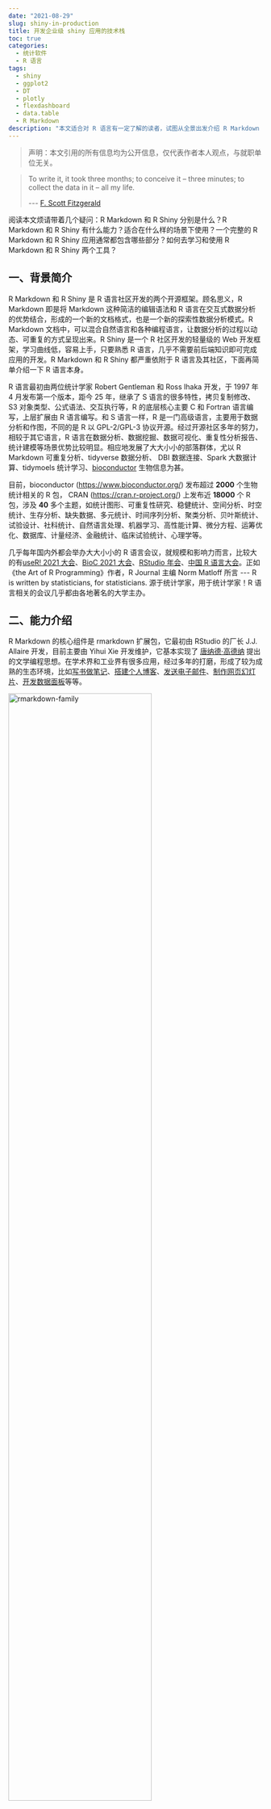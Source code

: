 ```yaml
---
date: "2021-08-29"
slug: shiny-in-production
title: 开发企业级 shiny 应用的技术栈
toc: true
categories:
  - 统计软件
  - R 语言
tags:
  - shiny
  - ggplot2
  - DT
  - plotly
  - flexdashboard
  - data.table
  - R Markdown
description: "本文适合对 R 语言有一定了解的读者，试图从全景出发介绍 R Markdown 和 R Shiny 的各个组件，着重在主要特点上，不深入细节。"
---
```


> 声明：本文引用的所有信息均为公开信息，仅代表作者本人观点，与就职单位无关。

> To write it, it took three months; to conceive it – three minutes; to collect the data in it – all my life.
>
> --- [F. Scott Fitzgerald](https://en.wikipedia.org/wiki/F._Scott_Fitzgerald)


阅读本文烦请带着几个疑问：R Markdown 和 R Shiny 分别是什么？R Markdown 和 R Shiny 有什么能力？适合在什么样的场景下使用？一个完整的 R Markdown 和 R Shiny 应用通常都包含哪些部分？如何去学习和使用 R Markdown 和 R Shiny 两个工具？


## 一、背景简介

R Markdown 和 R Shiny 是 R 语言社区开发的两个开源框架。顾名思义，R Markdown 即是将 Markdown 这种简洁的编辑语法和 R 语言在交互式数据分析的优势结合，形成的一个新的文档格式，也是一个新的探索性数据分析模式。R Markdown 文档中，可以混合自然语言和各种编程语言，让数据分析的过程以动态、可重复的方式呈现出来。R Shiny 是一个 R 社区开发的轻量级的 Web 开发框架，学习曲线低，容易上手，只要熟悉 R 语言，几乎不需要前后端知识即可完成应用的开发。R Markdown 和 R Shiny 都严重依附于 R 语言及其社区，下面再简单介绍一下 R 语言本身。

R 语言最初由两位统计学家 Robert Gentleman 和 Ross Ihaka 开发，于 1997 年 4 月发布第一个版本，距今 25 年，继承了 S 语言的很多特性，拷贝复制修改、S3 对象类型、公式语法、交互执行等，R 的底层核心主要 C 和 Fortran 语言编写，上层扩展由 R 语言编写。和 S 语言一样，R 是一门高级语言，主要用于数据分析和作图，不同的是 R 以 GPL-2/GPL-3 协议开源。经过开源社区多年的努力，相较于其它语言，R 语言在数据分析、数据挖掘、数据可视化、重复性分析报告、统计建模等场景优势比较明显。相应地发展了大大小小的部落群体，尤以 R Markdown 可重复分析、tidyverse 数据分析、 DBI 数据连接、Spark 大数据计算、tidymoels 统计学习、[bioconductor](https://www.bioconductor.org/) 生物信息为甚。

目前，bioconductor (<https://www.bioconductor.org/>) 发布超过 **2000** 个生物统计相关的 R 包， CRAN (<https://cran.r-project.org/>) 上发布近 **18000** 个 R 包，涉及 **40** 多个主题，如统计图形、可重复性研究、稳健统计、空间分析、时空统计、生存分析、缺失数据、多元统计、时间序列分析、聚类分析、贝叶斯统计、试验设计、社科统计、自然语言处理、机器学习、高性能计算、微分方程、运筹优化、数据库、计量经济、金融统计、临床试验统计、心理学等。

几乎每年国内外都会举办大大小小的 R 语言会议，就规模和影响力而言，比较大的有[useR! 2021 大会](https://user2021.r-project.org/)、[BioC 2021 大会](https://bioc2021.bioconductor.org/)、[RStudio 年会](https://www.rstudio.com/conference/)、[中国 R 语言大会](https://china-r.org/)。正如《the Art of R Programming》作者，R Journal 主编 Norm Matloff 所言 --- R is written by statisticians, for statisticians. 源于统计学家，用于统计学家！R 语言相关的会议几乎都由各地著名的大学主办。

## 二、能力介绍

R Markdown 的核心组件是 rmarkdown 扩展包，它最初由 RStudio 的厂长 J.J. Allaire 开发，目前主要由 Yihui Xie 开发维护，它基本实现了 [唐纳德·高德纳](https://en.wikipedia.org/wiki/Donald_Knuth) 提出的文学编程思想。在学术界和工业界有很多应用，经过多年的打磨，形成了较为成熟的生态环境，比如[写书做笔记](https://bookdown.org/)、[搭建个人博客](https://github.com/rbind)、[发送电子邮件](https://github.com/rstudio/blastula)、[制作网页幻灯片](https://malco.io/slides/hs_ggplot2/)、[开发数据面板](https://github.com/rstudio/flexdashboard)等等。

<img src="https://user-images.githubusercontent.com/12031874/104081077-58366100-5267-11eb-87a3-28c84e24bbaf.png" alt="rmarkdown-family" width="75%">

R Shiny 的核心组件是 shiny 扩展包，它最初由 RStudio 的首席技术官 Joe Cheng 开发，目前主要由 Joe Cheng 和 Winston Chang 开发维护。除了 [RStudio](https://github.com/rstudio) 外，一些组织机构，如 [Appsilon](https://github.com/Appsilon)、[RinteRface](https://github.com/RinteRface)、[ThinkR-open](https://github.com/ThinkR-open)、[dreamRs](https://github.com/dreamRs) 和 [datastorm-open](https://github.com/datastorm-open) 专门开发应用扩展，提供解决方案。R Shiny 提供了短、平、快的方式开发数据产品，广泛应用于企业内部数据面板开发，也是学校老师教授统计学知识的辅助工具。

<img src="https://user-images.githubusercontent.com/12031874/120100215-13598b00-c172-11eb-8c64-0fc564dab3cc.png" alt="shiny-family" width="75%">

目前，只要安装部署 RStudio Server 和 Shiny Server （开源版本就可以）即可支持 R Markdown 和 R Shiny 两类模块的开发，一般大型企业里会自主研发拖拉拽式的支持通用基础能力的报表配置工具，小型企业研发资源有限，常常会选择开源社区的产品，比如 [redash](https://github.com/getredash/redash) 和[superset](https://github.com/apache/superset) 等，非常适合模式固定的报表开发需求，而 R Markdown 适合定制化的需求，R Shiny 提供更强的交互能力和响应能力。工作中，常常需要根据具体的应用场景选择不同的开发工具，下面从常用的能力出发，对比某企内部工具（纯属臆造）、R Markdown 和 R Shiny 的能力：

|          | R Shiny       | R Markdown       | 某企内部工具     |
| :------- | :------------ | ---------------- | :--------------- |
| 图形种类 | 不受限        | 不受限           | 10余种           |
| 指标计算 | 不受限        | 不受限           | 受限于同环比     |
| 统计能力 | 不受限        | 不受限           | 无               |
| 交互能力 | 不受限        | 受限于筛选器     | 受限于筛选器     |
| 开发成本 | 高            | 高               | 低               |
| 复用能力 | 高            | 高               | 低               |
| 适用场景 | 定制化需求    | 定制化需求       | 常规需求         |
| 运维成本 | 较高          | 一般             | 低               |
| 交付类型 | 数据产品/工具 | 数据报告         | 数据产品/工具    |
| 查询速度 | 要求秒级      | 要求秒级至小时级 | 要求秒级至分钟级 |
| 学习成本 | 高            | 一般             | 低               |

R Shiny 要求可以从后端的数据源快速查询出结果，尽量采用 MySQL/Doris 等查询速度快的引擎，不然容易拖垮前端，甚至让人觉得 R Shiny 这套工具性能有问题。

## 三、应用开发

大型企业的数据都存储在集群环境中，数据处理常常是从写 SQL 开始，接着进行探索性数据分析，获取数据后，把探索的过程记录在 R Markdown 文档中，逐步凝练出来有价值的信息，一般沉淀为单页的、网页承载的数据报告和工具。相比之下，R Shiny 更加灵活，在复杂的交互场景中，有更大的发挥空间。

<img src="https://user-images.githubusercontent.com/12031874/124708320-b26d6180-df2c-11eb-8dd6-6a552a052a85.png" alt="数据应用" width="95%">


开发 R Shiny 应用涉及到方方面面的东西，一般地，数据产品设计定下来后，需要考虑交互设计，至少包含筛选器和图表的交互、筛选器之间的依赖（比如级联筛选器）、筛选器和用户的交互（比如给定筛选条件下没有数据，此时应该给用户反馈）、筛选器和控制按钮的交互（比如设置一个 [actionButton](https://shiny.rstudio.com/reference/shiny/1.6.0/actionButton.html) 让用户决定何时执行后续图表的渲染）。交互设计是开发 R Shiny 应用的关键环节，它直接决定了产品的易用性、复杂性，也基本决定了开发成本。接下来，需要考虑的是页面布局设计，比如横向分几个页签，是折叠还是并列；纵向分几节，一般循着从上往下、先总后分、先粗后细的思路模块化；再者，就是设置页面整体的配色和字体，配色是颇有讲究的，需要联系产品内容。开发一个完整的 R Markdown 或 R Shiny 应用，还包含以 SQL 为主的数据处理过程，以交互图形为主的数据可视化过程和以交互表格为主的数据展示过程。虽说 R Markdown 或 R Shiny 应用的开发不需要前端知识，但涉及到细节处理，是绕不开 HTML、CSS 和 JavaScript 的。

<img src="https://user-images.githubusercontent.com/12031874/120408326-6190a900-c381-11eb-9dcf-9881d33fa2b6.png" alt="Shiny Design" width="85%">

<!-- 上图中的 R 包可在 <https://github.com/> 或者 <https://cran.r-project.org/> 找到。 -->

魔鬼在于细节，如果能解决 Top 20% 的细节问题，就能让整个工具提升一个档次。R 语言这一层，处理细节主要依靠 [htmltools](https://github.com/rstudio/htmltools)、[htmlwidgets](https://github.com/ramnathv/htmlwidgets) 和 [crosstalk](https://github.com/rstudio/crosstalk)。[htmltools](https://github.com/rstudio/htmltools) 方便 R 创建、操作和写 HTML 组件，进而自定义 R Shiny 和 R Markdown 的用户界面（User Interface，简称 UI）。
截止写作时间，htmltools 提供 181 个组件，可在 R 控制台输入 `names(htmltools::tags)` 查看，更加详细的使用介绍见[这里](https://shiny.rstudio.com/articles/html-tags.html)。 站在 htmltools 的肩膀上，[htmlwidgets](https://github.com/ramnathv/htmlwidgets) 和 [crosstalk](https://github.com/rstudio/crosstalk) 提供更加丰富的 HTML 内容，htmlwidgets 极大地方便了 R 语言捆绑 JavaScript 库，并无缝集成到 R Markdown 文档和 R Shiny 应用中，还可以保存为独立的网页文档，方便邮件传输、云盘共享等，crosstalk 进一步扩展了 htmlwidgets 的功能，在没有 Shiny 的情况下，也能实现多个动态组件之间的交互。更多网页技术和 R 语言的交互介绍，详见 John Coene 的书 [JavaScript for R](https://book.javascript-for-r.com/)。



## 四、快速上手

目前，R Markdown 和 R Shiny 已经积累了很多案例，比如 [shiny-examples](https://github.com/rstudio/shiny-examples) 和往届 RStudio 举办的竞赛。开源社区也有不错的案例可以学习，如 <https://github.com/swsoyee/2019-ncov-japan>。鉴于实际案例的复杂性，下面从零开始介绍一个简单的应用。

### 4.1 软件准备

安装 R 软件和 RStudio 集成开发环境

```bash
brew install --cask r
brew install --cask rstudio
```

安装本文需要的 R 包

```r
install.packages(c(
  "rmarkdown", "flexdashboard", "shiny",
  "DT", "data.table", "ggplot2", "magrittr", "plotly"
))
```

### 4.2 数据连接

R Shiny 后端的数据源可以是多样化的，一般来讲，为了速度，不会采用 Hive/Presto 引擎查询 Hadoop 数据源，而是把聚合计算好的数据存储在 MySQL 或 Doris 上。[R + databases](https://github.com/r-dbi) 开发了大量数据库的 R 接口，从数据库把数据导入 R 内存已经不是什么难事。作者在去年也写过一篇相关文章详细介绍了[从 R 连接 MySQL](https://cosx.org/2020/06/connect-mysql-from-r/)的过程。


### 4.3 交互图形（初级）

Carson Sievert 开发的 plotly 包，其语法风格接近 ggplot2，提供的 `ggplotly()` 可以将 ggplot2 静态图形直接转化为 plotly 交互图形，同时支持 Shiny 应用集成，一般情况下，这种方式省心省力，方便快捷，学习成本低。话不多说，直接看代码：

```r
library(ggplot2)
ggplot(data = faithful, aes(x = waiting, y = eruptions)) +
  geom_point()
```

<img src="https://user-images.githubusercontent.com/12031874/131251180-ea82a16f-ccf8-4f61-8d89-d95893faa56e.png" alt="ggplot2" width="75%">


```r
library(plotly, warn.conflicts = FALSE)
plot_ly(data = faithful) %>%
  add_markers(x = ~waiting, y = ~eruptions)
```

<img src="https://user-images.githubusercontent.com/12031874/131251130-61e12390-e9c3-4ef9-988d-b5ecd76df85c.png" alt="plotly" width="75%">


将交互图形集成到 R Shiny 应用，仅需调用 `renderPlotly()` 函数，将绘图代码包裹起来即可。

```r
renderPlotly({
  plot_ly(data = faithful) %>%
    add_markers(x = ~waiting, y = ~eruptions)
})
```


### 4.5 交互图形（高级）

如前所述，数据可视化是 R 语言强项，社区开源的交互图形库有很多，[plotly](https://github.com/ropensci/plotly) 和 [echarts4r](https://github.com/JohnCoene/echarts4r) 都背靠大型商业公司，处于活跃维护中，支持的图形种类很多，基本可以满足需求。当然，还有一些不错的专门化的 R 包，比如时间序列库 [dygraphs](https://github.com/rstudio/dygraphs)、地图库 [leaflet](https://github.com/rstudio/leaflet) 等。有的企业内部会基于开源的可视化库做二次开发，那么应当尽量使图表库作为 R 包独立于平台，做好隔离，方便后序维护和开发。否则，图形库就会存在很多问题：

1. 灵活性差：没有现成的图形，就要打回去学习原始的那一套从头开始绘制。
1. 命名混乱：不符合 R 的编码风格和习惯，比如 BAR_BGROUP、BarGroup 等混杂了各种语言编码习惯，可谓五花八门，让人眼花缭乱！
1. 功能阉割：传参限制在字符串且与社区做法不一致带来更多学习成本。
1. 代码冗余：每个图形都包含一堆类似的代码造成大量冗余，没有全局设计的思维等。

当然还有很多图表类型和细节处理能力没有接入进来，此时，需要借助原始的 R 包和函数，以 [plotly](https://github.com/ropensci/plotly) 为例，网站 (<https://plotly.com/r/>) 提供了很多绘图示例，比如描述数据分布的小提琴图 (<https://plotly.com/r/violin/>)，动态图形 (<https://plotly.com/r/animations/>) 等。

以 plotly 为例，这个 R 包的问题就是依赖太重，而且参数配置起来比较麻烦，层层嵌套，跟俄罗斯套娃似的。
二次封装的主要任务在于将一些常用的设置固化下来，把一些常用的参数打平。下面以布局函数 layout 为例，讲一下打平的过程，主要有三点，其一清楚 JavaScript 库的数据格式 JSON 和 R 语言提供的列表 list 的映射关系，说白了，两者都可以任意层次嵌套；其二，找到 R 语言中 layout 函数和 plotly 包封装的 plotly.js 库里 layout 模块 <https://github.com/plotly/plotly.js/blob/master/src/plots/layout_attributes.js>，两下一对照，自然就清楚映射关系了；其三，plotly 包的 layout 函数对 plotly.js 库的 layout 模块的封装过程，见 <https://github.com/ropensci/plotly/blob/master/R/layout.R>。从使用者角度，第三点一般不需要了解，开发者需要关注。Carson Sievert 为 [plotly](https://github.com/ropensci/plotly) 包，写了一本书 [Interactive web-based data visualization with R, plotly, and shiny](https://plotly-r.com/)，里面做了系统性介绍，此处不再赘言。

除了 plotly 包，还有 [visNetwork](https://github.com/datastorm-open/visNetwork)、 [leaflet](https://github.com/rstudio/leaflet)、[leafletCN](https://github.com/Lchiffon/leafletCN)、[leaflet.extras](https://github.com/bhaskarvk/leaflet.extras)、 [timevis](https://github.com/shosaco/vistime) 等绘图包。除了绘图，在工作中常用 [formattable](https://github.com/renkun-ken/formattable) 和 [DT](https://github.com/rstudio/DT) 包来绘制交互表格。工具的整体布局都是用 [flexdashboard](https://github.com/rstudio/flexdashboard) 来实现的。其它间或用到的 R 包还有[rAmCharts](https://github.com/datastorm-open/rAmCharts)、[sparkline](https://github.com/htmlwidgets/sparkline)、[sunburstR](https://github.com/timelyportfolio/sunburstR)、[treemapify](https://github.com/wilkox/treemapify)。

### 4.6 制作表格

本节主要介绍一下 [DT](https://github.com/rstudio/DT)，除了 Yihui Xie，DT 包的重要维护者还包括 [Xianying Tan](https://github.com/shrektan)，都是华人。常用的功能有：水平滚动，列/行分组，自定义表格头，提供下载按钮，格式化列呈现。下面这个示例就是将原始表格的每个列按照给定的格式显示：添加百分比符号、保留三位有效数字等。

```r
library(DT)
df <- data.frame(
  A = rpois(100, 1e4),
  B = runif(100),
  C = rpois(100, 1e3),
  D = rnorm(100),
  E = Sys.Date() + 1:100
)
datatable(df) %>%
  formatCurrency(c('A', 'C'), '€') %>%
  formatPercentage('B', 2) %>%
  formatRound('D', 3) %>%
  formatDate('E', 'toDateString')
```

<img src="https://user-images.githubusercontent.com/12031874/125621947-9638de00-23f1-4bee-bc48-36ce18dd0797.png" alt="DT" width="85%">


篇幅所限，仅介绍这些，更多功能的介绍见[DT 文档](https://rstudio.github.io/DT/)。实际上，DT 包封装了 jQuery 插件 [DataTables](https://datatables.net/)，这和 plotly 封装 plotly.js 库类似， 以 `DT::datatable()` 里的 option 参数为例，想要知道 DT 包的函数封装过程，参数值传递的层次关系可以见[API 文档](https://datatables.net/reference/option/)，此处不再赘述。

除了 [DT](https://github.com/rstudio/DT) 包，还有封装了 [React Table](https://github.com/tannerlinsley/react-table) 的 [reactable](https://github.com/glin/reactable) 包，及其扩展 [reactablefmtr](https://github.com/kcuilla/reactablefmtr) 包，二次封装了很多功能函数，已发布 1.0.0 版本，趋于稳定了。顺便一提，制作漂亮的静态表格可以用 [kableExtra](https://github.com/haozhu233/kableExtra) 包，它对 LaTeX 输出非常友好，还配有相当丰富的中文示例 --- [网页版](https://haozhu233.github.io/kableExtra/awesome_table_in_html_cn.html)、[PDF版](https://haozhu233.github.io/kableExtra/awesome_table_in_pdf.pdf)。
其它比较流行的有 Rich Iannone 的 [gt](https://github.com/rstudio/gt/)，David Gohel 的 [flextable](https://github.com/hughjonesd/huxtable)， David Hugh-Jones 的 [huxtable](https://github.com/davidgohel/flextable/)，表格制作相关的综述见 <https://bookdown.org/yihui/rmarkdown-cookbook/tables.html>。



### 4.7 页面布局


[flexdashboard](https://github.com/rstudio/flexdashboard) 是 rmarkdown 的一个扩展包，引入了一些布局样式和 JavaScript 库，提供了更多的成形组件，非常适合快速制作单页应用，支持 Shiny，提供交互能力。比如[justgage](https://github.com/toorshia/justgage) 库，它是 [raphael](https://github.com/DmitryBaranovskiy/raphael) 的一个扩展，用于制作动态的压力表。下面主要介绍全局文档配置和局部段落配置，其它常用的组件（如压力表、豆腐块）就不一一介绍了，详见 <https://pkgs.rstudio.com/flexdashboard/>。

#### 4.6.1 全局文档配置

```yaml
---
title: "Shiny 模版"
runtime: shiny                   # Shiny 运行环境
output: 
  flexdashboard::flex_dashboard:
    theme: bootstrap            # 页面主题样式
    orientation: rows           # 横向，按行排
    vertical_layout: scroll     # 页面垂直滚动布局
    mathjax: null               # 不加载 MathJax 库
---
```

以上内容称之为 YAML，它和 JSON 类似，也是键值对，用缩进控制层级。分两部分，其一是文档的元数据配置，如 title， date， author 等字段；其二是文档的输出控制，这部分内容非常丰富，完整详情可以见帮助文档 `?flexdashboard::flex_dashboard`。下面仅简略列出部分内容

| 参数                | 描述                                                       |
| ------------------ | ------------------------------------------------------------ |
| fig_width          | 图片的宽度，默认 6                                           |
| fig_height         | 图片的高度，默认 4.8                                         |
| fig_retina         | retina 屏，默认 2                                            |
| fig_mobile         | 是否创建额外的图片，适合移动设备显示，默认 TRUE              |
| dev                | 图形设备类型，默认 png                                       |
| smart              | 生成排版正确的输出，默认 TRUE，比如直引号转弯引号，--- 转长破折号，-- 转短划线，... 转省略号。 |
| self_contained     | 是否将渲染结果打包成一个独立的 HTML 文件，默认 TRUE          |
| favicon            | 提供路径，给 dashboard 添加 icon                             |
| logo               | 提供路径，给 dashboard 添加 logo                             |
| social             | 提供字符串向量，给 dashboard 添加分享按钮，会出现在导航栏上  |
| source_code        | 提供 URL 链接指向 dashboard 源码，或者指定 embed ，代码随附  |
| orientation        | 'rows' 或 'columns'，  二级标题当作 dashboard 的行还是列     |
| vertical_layout    | 'fill' 或 'scroll' 垂直布局行为，fill 表示自适应填充页面，scroll 表示根据段落高度滚动 |
| storyboard         | 是否启用 storyboard 布局，默认 FALSE，一旦启用， orientation 和 vertical_layout 参数就会被忽略 |
| theme              | 页面整体的颜色样式："default", "bootstrap", "cerulean", "journal", "flatly", "readable", "spacelab", "united", "cosmo", "lumen", "paper", "sandstone", "simplex", or "yeti") |
| highlight          | 语法高亮："default", "tango", "pygments", "kate", "monochrome", "espresso", "zenburn", and "haddock" |
| mathjax            | MathJax 渲染数学公式，默认从 MathJax CDN 获取                |
| extra_dependencies | 外部依赖                                                     |
| css                | CSS 样式文件                                                 |
| includes           | 外部文档内容                                                 |
| lib_dir            | 外部 HTML 库                                                 |
| md_extensions      | 添加或移除 R Markdown 定义的 markdown 扩展                   |
| pandoc_args        | 传递给 Pandoc 的命令行参数                                   |
| resize_reload      | 窗口大小改变是否自动重加载 dashboard，默认 TRUE                   |

大部分参数的详细介绍见 <https://bookdown.org/yihui/rmarkdown/dashboards.html>，参数 `includes` 和 `pandoc_args` 的用法见 <https://bookdown.org/yihui/rmarkdown/output-formats.html>。


#### 4.6.2 局部段落配置

局部段落配置是什么意思呢？一篇文档一般来讲，会有一级、二级、三级标题，分别对应章、节、小节，在由 flexdashboard 控制布局的 R Markdown 文档里，一级标题负责分页，二级标题控制页签，三级标题是各个Tab 页的标题，这个逻辑是 flexdashboard 定义。

> 一级标题

```
Visualizations
===================================== 
```

> 二级标题

```
Row
-------------------------------------
```


> 带两个页签的二级标题，并排放置

```
Row
-------------------------------------

### Tab A

### Tab B
```

Tab 页的排列方式由二级标题的属性控制，折叠放置

```
Row {.tabset}
------------------

### Tab A

### Tab B
```

下图是一个迷你完整 R Markdown 文档的示例

<img src="https://user-images.githubusercontent.com/12031874/125879973-1321ba1f-9f7e-44db-9845-65c22027f929.png" alt="layout-input-ui" width="85%">

下表列出了用来控制一级、二级标题的行为属性，详细介绍见 <https://pkgs.rstudio.com/flexdashboard/articles/using.html>。

| 设置                        | 描述                                            |
| --------------------------- | ----------------------------------------------- |
| {.mobile}                   | 只在移动端显示                                  |
| {.no-mobile}                | 移动端不显示                                    |
| {.no-padding}               | 无边距图标 (默认边距8像素)                      |
| {.no-title}                 | 去除组件名称                                    |
| {.sidebar}                  | 以左侧边栏显示                                  |
| {.storyboard}               | 添加故事板(也可以在yaml中配置 storyboard: true) |
| {.tabset}                   | 以选项卡方式显示子页面                          |
| {.tabset-fade}              | 添加带有渐变效果的选项卡                        |
| {data-padding=10}           | 数据填充边距设置 （默认边距10像素）             |
| {data-height=650}           | 设置组件的相对高度                              |
| {data-width=350}            | 设置组件的相对宽度                              |
| {data-icon="fa-list"}       | 增加字体或者图标作为菜单栏标志                  |
| {data-orientation=rows}     | 设置页面布局方向                                |
| {data-navmenu="Menu A"}     | 菜单栏设定                                      |
| {data-commentary-width=400} | 故事板组件的相对宽度                            |



## 五、R Shiny 的定制开发（高级）

目前，Shiny 正朝着可全面配置化的方向发展，Carson Sievert 开发的 [thematic](https://github.com/rstudio/thematic) 简化了 **ggplot2**、**lattice**、Base R 图形的主题调整，主要是借助 [bslib](https://github.com/rstudio/bslib) 和 [sass](https://github.com/rstudio/sass) 将 Bootstrap 引入 R Markdown 和 R Shiny，在 R 环境中自定义 Bootstrap 的 CSS 样式，调整图形渲染效果。[jquerylib](https://github.com/rstudio/jquerylib) 将 [jquery](https://github.com/jquery/jquery) 打包进来，[htmltools](https://github.com/rstudio/htmltools) 将 HTML 也打包进来。R Shiny 本就是依赖 Bootstrap 提供前端 UI 渲染，一些自定义就离不开网页三剑客 --- HTML、CSS 和 JavaScript。

为了简化页面布局设计，除了 Shiny 自带的一些前端组件外，社区比较流行的有 R Markdown 环境下的 [flexdashboard](https://github.com/rstudio/flexdashboard) 和 R Shiny 环境下的 [bs4Dash](https://github.com/RinteRface/bs4Dash)。bs4Dash 发布了 2.0.0 版，对 [shinydashboard](https://github.com/rstudio/shinydashboard) 和 [shinydashboardPlus](https://github.com/RinteRface/shinydashboardPlus) 有极好的替代性，推荐迁移升级。


### 5.1 前端组件初探

Shiny 的 UI 组件是紧紧依赖 [Bootstrap](https://getbootstrap.com/) 的，它给 Shiny 提供了灵活且自适应的前端，以布局函数 `column()` 为例，它常用于筛选器的位置排列，我们看看它是怎么实现的位置排列，

```r
function (width, ..., offset = 0) 
{
    if (!is.numeric(width) || (width < 1) || (width > 12)) 
        stop("column width must be between 1 and 12")
    colClass <- paste0("col-sm-", width)
    if (offset > 0) {
        colClass <- paste0(colClass, " offset-md-", offset, " col-sm-offset-", 
            offset)
    }
    div(class = colClass, ...)
}
```

其中， `div()` 函数来自 htmltools 包，在包装 HTML 的 DIV 标签，给定参数 `width = 6` 和 `offset = 0`，函数 `column()` 就简化为

```r
div(class = "col-sm-6 offset-md-0 col-sm-offset-0", ...)
```

进一步，将其退化为 HTML 代码，即为

```html
<div class="col-sm-6 offset-md-0 col-sm-offset-0"></div>
```

和 Bootstrap 提供的[网格布局样式](https://getbootstrap.com/docs/5.0/layout/columns/#offsetting-columns) 对比，惊人的相似，本质是一个东西，改了改参数罢了。这样，我们就清楚了 Shiny 和 Bootstrap 的关系，如果需要调整筛选器的排列方式，比如想从左侧顶格开始排列筛选器，通过查看 Bootstrap 的文档 <https://getbootstrap.com/docs/5.0/layout/columns/>，只需将

```r
div(class = "row justify-content-start", ...)
```

套在 `column()` 函数外面，像这样

```r
div(
  class = "row justify-content-start",
    column(
      width = 4,
      dateRangeInput("daterange1", label = "分析时段",
        start = Sys.Date() - 7, end = Sys.Date() -1,
        min = "2019-01-01", max = Sys.Date() -1,
        language = "zh-CN"
      )
    ),
    column(
      width = 4,
      dateRangeInput("daterange2", label = "对比时段",
        start = Sys.Date() - 14, end = Sys.Date() - 8,
        min = "2019-01-01", max = Sys.Date() -1,
        language = "zh-CN"
      )
    ),
    column(
      width = 2,
      actionButton("action1",
        label = "查询",
        style = "margin-top:25px; color: #fff; background-color: #5b89f7; border-color: #5b89f7"
      )
    )
)
```

即可获得如下效果：

<img src="https://user-images.githubusercontent.com/12031874/124723180-5828cc80-df3d-11eb-83f9-c42240852fbc.png" alt="layout-input-ui" width="95%">


## 六、tidyverse 生态 （高级）

目前 R 语言社区基本分裂成两个阵营了，一个是 Base R，另一个是 tidyverse，二者在语法风格上截然不同，后者主要由 Hadley Wickham 开发和维护。Hadley Wickham 因在统计软件领域的突出贡献获得 2019 年的 [COPSS 会长奖](https://imstat.org/2019/09/02/copss-presidents-award-hadley-wickham/) --- 统计学领域的最高奖项，走上巅峰。2019 年也是 tidyverse 风刮得最猛烈的时候，毕竟背靠 RStudio 大厂，有资金支持，出了系列书籍，再加上个人影响力，R 包层面硬依赖等营销和倾销手段，已蔚然成风，期间虽有一些反对的声音，只是过于脆弱了。 tidyverse 包含一系列 R 包，覆盖数据获取、数据处理、数据可视化等领域，安装一个包就会把其它都安装上，比较核心的 dplyr 包不断更改 API 接口，且不向下兼容，稳定性很差，贬一个捧一个，在社交软件、RStudio 年度大会等各种场合反复洗脑宣传。它的好处在于统一代码风格，一旦入坑就要跟着 Hadley Wickham 走到底，花费大精力维护代码，线上环境要做好隔离和版本管理，谨慎升级。 

<img src="https://user-images.githubusercontent.com/12031874/124468598-e0876000-ddcb-11eb-855b-9c759fbcf485.png" alt="tidyverse-family" width="85%">

除了数据分析、数据可视化，相比于其它编程语言，R 语言另一大优势是统计建模，学术前沿成果会很快集成到 R 包里，tidymodels 就意图整合这一切。

<img src="https://user-images.githubusercontent.com/12031874/124468719-0d3b7780-ddcc-11eb-8a05-74df62bbb1b2.png" alt="tidymodels-family" width="85%">

## 七、案例学习（高级）

苏玮开发的[新型冠状病毒疫情速报](https://github.com/swsoyee/2019-ncov-japan) 可以作为案例学习一下，主要考虑到其代码量过万，访问量过千万，有一定的工程和设计思维在里面。项目目录结构如下，可按此线索，对照网站和代码去深入学习。

```md
.
├── 00_System             # 将原始数据预处理
├── 01_Settings           # 配色、文件路径和 GA 设置
├── 02_Utils              # 其它非全局共享的数据处理函数
├── 03_Components         # 渲染各个页面各个模块的前、后端代码
├── 04_Pages              # 渲染各个页面各个模块的前、后端代码
├── 2019-ncov-japan.Rproj # R 项目文件
├── 50_Data               # 存放数据的目录
├── LICENSE               # MIT 协议内容
├── README.cn.md          # 项目中文说明
├── README.en.md          # 项目英文说明
├── README.md             # 项目日文说明
├── global.R              # 应用内全局共享的函数、变量、数据等
├── rsconnect             # 部署 R Shiny 应用的残留文件，本可以不上传
├── server.R              # 服务端代码
├── ui.R                  # 前端代码
└── www                   # 一些用于前端的文件
```

其它值得学习的资源有 [Shiny 竞赛](https://blog.rstudio.com/2021/06/24/winners-of-the-3rd-annual-shiny-contest/)发布的获奖作品，比如[The Hotshots Racing Dashboard](https://github.com/rpodcast/hotshots.dashboard)  和[commute-explorer](https://github.com/nz-stefan/commute-explorer-2)，这两个的规模相对简单，但是内容很惊艳，值得一学。

## 八、其他 Web 框架

<!-- > 不能说人家不好，只是适用场景不同罢了，分享的目的是分享，不是引起战争，面对挑战的时候要冷静分析 -->

Python 社区有很多 Web 框架，比较流行的有 [Flask](https://github.com/pallets/flask/) 和 [Django](https://github.com/django/django)，它们是和 Shiny 同类的框架，一般来说，当我们的数据产品是面向 C 端消费者，Shiny 的局限就会暴露出来，此时，不得不前、后端分离，换能扛住并发场景的前后端架构。JavaScript 社区有很多前端框架，比较流行的有基于 [React](https://github.com/facebook/react) 的 [React native](https://github.com/facebook/react-native) 和基于 [Vue](https://github.com/vuejs/vue) 的[vue-element-admin](https://github.com/PanJiaChen/vue-element-admin)，这部分的介绍已经远远超出本文的范围，故略去。

[bokeh](https://github.com/bokeh/bokeh) 和 [plotly](https://github.com/plotly/plotly.js) 是两个比较流行的交互式绘图库，通过扩展提供一些 Web 开发的能力，前者完全开源，后者有削减功能的开源版和收费的服务器版本；前者提供部分简单的，不过，相比于 Shiny，它们的易用性都比较差，灵活性也不高。可以借助案例体验一下 bokeh 和 shiny 的差别 --- [bokeh 应用](https://demo.bokeh.org/movies) 和 [shiny 应用](https://gallery.shinyapps.io/051-movie-explorer/)，应用对应的代码分别为<https://github.com/bokeh/bokeh/tree/branch-2.4/examples/app/movies> 和 <https://github.com/rstudio/shiny-examples/tree/master/051-movie-explorer>。


## 九、参考文献

1. 【R Shiny 总纲】Mastering Shiny, Hadley Wickham, 2021. <https://mastering-shiny.org/>.

1. 【R Shiny 介绍】shiny 官网. <https://shiny.rstudio.com/>.

1. 【R Shiny 工程化】Engineering Production-Grade Shiny Apps, Colin Fay, Sébastien Rochette, Vincent Guyader, Cervan Girard, 2021. <https://engineering-shiny.org/>.

1. 【R 快速入门】Fast Lane to Learning R! Norm Matloff, 2021, <https://github.com/matloff/fasteR>.

1. 【有偏的 R 和 Python 对比】R vs. Python for Data Science, Norm Matloff, 2019, <https://github.com/matloff/R-vs.-Python-for-Data-Science>.

1. 【R 社区在割裂】An alternate view of the Tidyverse "dialect" of the R language, and its promotion by RStudio. Norm Matloff, 2020, <https://github.com/matloff/TidyverseSkeptic>.

1. 【R 入门卡片】Getting Started in R, Dirk Eddelbuettel, 2019, <https://github.com/eddelbuettel/gsir-te>.

1. 【R Markdown 食谱】R Markdown Cookbook,  Yihui Xie, Christophe Dervieux, Emily Riederer, 2020, <https://bookdown.org/yihui/rmarkdown-cookbook/>.

1. 【R 绘图食谱】R Graphics Cookbook, 2nd edition, Winston Chang, 2020, <https://r-graphics.org/>.

1. 【数据科学与 R 语言】R for Data Science, 2nd edition, Hadley Wickham and Garrett Grolemund, 2021, <https://r4ds.had.co.nz/>.

1. 【数据可视化】Fundamentals of Data Visualization, Claus O. Wilke, 2020, <https://clauswilke.com/dataviz/>.

1. 【R 高频问题集】The R FAQ, Kurt Hornik, 2020, <https://CRAN.R-project.org/doc/FAQ/R-FAQ.html>.

1. 【R 语言介绍】An Introduction to R, R Core Team, 2021, <https://cran.r-project.org/doc/manuals/R-intro.html>.
1. 【R Shiny 高级】Shiny in production: Principles, practices, and tools, Joe Cheng, 2019, <https://www.youtube.com/watch?v=Wy3TY0gOmJw&ab_channel=RStudio>.

1. 【R 语言基础】R 语言教程, 李东风, 2020, <https://www.math.pku.edu.cn/teachers/lidf/docs/Rbook/html/_Rbook/index.html>.
